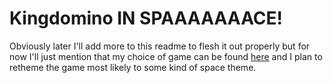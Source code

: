 # Kingdomino IN SPAAAAAAACE!

Obviously later I'll add more to this readme to flesh it out properly but for now I'll just mention that my choice of game can be found [here](https://boardgamegeek.com/boardgame/204583/kingdomino) and I plan to retheme the game most likely to some kind of space theme.
